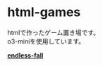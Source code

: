 # html-games

htmlで作ったゲーム置き場です。  
o3-miniを使用しています。  

[**endless-fall**](https://hhungry2.github.io/html-games/endless-fall.html)
